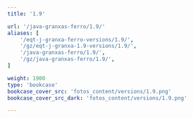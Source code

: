 ```yaml
---
title: '1.9'

url: '/java-granxas-ferro/1.9/'
aliases: [
    '/eqt-j-granxa-ferro-versions/1.9/',
    '/gz/eqt-j-granxa-1.9-versions/1.9/',
    '/java-granxas-ferro/1.9/',
    '/gz/java-granxas-ferro/1.9/',
]

weight: 1900
type: 'bookcase'
bookcase_cover_src: 'fotos_content/versions/1.9.png'
bookcase_cover_src_dark: 'fotos_content/versions/1.9.png'

---
```

